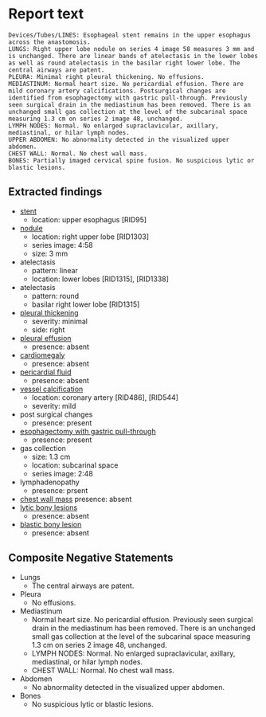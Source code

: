 # Report text

```text
Devices/Tubes/LINES: Esophageal stent remains in the upper esophagus across the anastomosis.
LUNGS: Right upper lobe nodule on series 4 image 58 measures 3 mm and is unchanged. There are linear bands of atelectasis in the lower lobes as well as round atelectasis in the basilar right lower lobe. The central airways are patent.
PLEURA: Minimal right pleural thickening. No effusions.
MEDIASTINUM: Normal heart size. No pericardial effusion. There are mild coronary artery calcifications. Postsurgical changes are identified from esophagectomy with gastric pull-through. Previously seen surgical drain in the mediastinum has been removed. There is an unchanged small gas collection at the level of the subcarinal space  measuring 1.3 cm on series 2 image 48, unchanged.
LYMPH NODES: Normal. No enlarged supraclavicular, axillary, mediastinal, or hilar lymph nodes.
UPPER ABDOMEN: No abnormality detected in the visualized upper abdomen.
CHEST WALL: Normal. No chest wall mass.
BONES: Partially imaged cervical spine fusion. No suspicious lytic or blastic lesions.
```

## Extracted findings

- [stent](../../definitions/hood/esophageal-stent.json)
  - location: upper esophagus \[RID95\]
- [nodule](../../definitions/hood/pulmonary-nodule.json)
  - location: right upper lobe \[RID1303\]
  - series image: 4:58
  - size: 3 mm
- atelectasis
  - pattern: linear
  - location: lower lobes \[RID1315\], \[RID1338\]
- atelectasis
  - pattern: round
  - basilar right lower lobe \[RID1315\]
- [pleural thickening](../../definitions/hood/pleural-thickening.md)
  - severity: minimal
  - side: right
- [pleural effusion](../../definitions/hood/pleural-effusion.json)
  - presence: absent
- [cardiomegaly](../../definitions/upmedic/Cardiomegaly.cde.md)
  - presence: absent
- [pericardial fluid](../../definitions/hood/pericardial-effusion.md)
  - presence: absent
- [vessel calcification](../../definitions/nuance/coronary_artery_calcification.json)
  - location: coronary artery \[RID486\], \[RID544\]
  - severity: mild
- post surgical changes
  - presence: present
- [esophagectomy with gastric pull-through](../../definitions/hood/esophagectomy.md)
  - presence: present
- gas collection
  - size: 1.3 cm
  - location: subcarinal space
  - series image: 2:48
- lymphadenopathy
  - presence: prsent
- [chest wall mass](../../definitions/nuance/chest_wall_mass.json)
  presence: absent
- [lytic bony lesions](../../definitions/hood/lytic-lesion.md)
  - presence: absent
- [blastic bony lesion](../../definitions/hood/sclerotic-lesion.md)
  - presence: absent

## Composite Negative Statements

- Lungs
  - The central airways are patent.
- Pleura
  - No effusions.
- Mediastinum
  - Normal heart size. No pericardial effusion. Previously seen surgical drain in the mediastinum has been removed. There is an unchanged small gas collection at the level of the subcarinal space  measuring 1.3 cm on series 2 image 48, unchanged.
  - LYMPH NODES: Normal. No enlarged supraclavicular, axillary, mediastinal, or hilar lymph nodes.
  - CHEST WALL: Normal. No chest wall mass.
- Abdomen
  - No abnormality detected in the visualized upper abdomen.
- Bones
  - No suspicious lytic or blastic lesions.
  